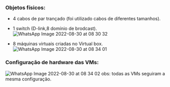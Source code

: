 ### Objetos físicos:
- 4 cabos de par trançado (foi utilizado cabos de diferentes tamanhos).
- 1 switch (D-link,8 domínio de brodcast).
![WhatsApp Image 2022-08-30 at 08 30 32](https://user-images.githubusercontent.com/97605797/187428137-61426493-56fb-47d0-b31c-d76afa9068c0.jpeg)

- 8 máquinas virtuais criadas no Virtual box.
![WhatsApp Image 2022-08-30 at 08 34 01](https://user-images.githubusercontent.com/97605797/187428837-0ba1dd11-fd44-4793-9e18-15339e26f21f.jpeg)

### Configuração de hardware das VMs: 
![WhatsApp Image 2022-08-30 at 08 34 02](https://user-images.githubusercontent.com/97605797/187429519-7deeceb9-99f2-4e99-89f1-4ec0a7bd475c.jpeg)
obs: todas as VMs seguiram a mesma configuração.
